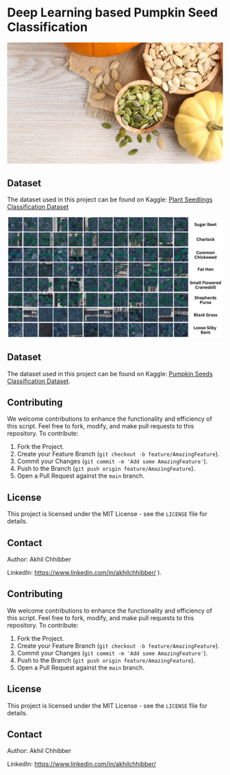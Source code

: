 # Deep Learning based Pumpkin Seed Classification
<p align="center">
  <img src="https://github.com/akhilchibber/Pumpkin-Seed-Classification/blob/main/Pumpkin-Seeds.png?raw=true" alt="earthml Logo">
</p>

## Dataset
The dataset used in this project can be found on Kaggle: [Plant Seedlings Classification Dataset](https://www.kaggle.com/datasets/muratkokludataset/pumpkin-seeds-dataset)
<p align="center">
  <img src="https://github.com/akhilchibber/Plant-Seedlings-Classification/blob/main/Plant-Seedlings-Classification.jpg?raw=true" alt="earthml Logo">
</p>

## Dataset
The dataset used in this project can be found on Kaggle: [Pumpkin Seeds Classification Dataset](https://www.kaggle.com/datasets/vbookshelf/v2-plant-seedlings-dataset). 

## Contributing
We welcome contributions to enhance the functionality and efficiency of this script. Feel free to fork, modify, and make pull requests to this repository. To contribute:

1. Fork the Project.
2. Create your Feature Branch (`git checkout -b feature/AmazingFeature`).
3. Commit your Changes (`git commit -m 'Add some AmazingFeature'`).
4. Push to the Branch (`git push origin feature/AmazingFeature`).
5. Open a Pull Request against the `main` branch.

## License

This project is licensed under the MIT License - see the `LICENSE` file for details.

## Contact

Author: Akhil Chhibber

LinkedIn: https://www.linkedin.com/in/akhilchhibber/
). 

## Contributing
We welcome contributions to enhance the functionality and efficiency of this script. Feel free to fork, modify, and make pull requests to this repository. To contribute:

1. Fork the Project.
2. Create your Feature Branch (`git checkout -b feature/AmazingFeature`).
3. Commit your Changes (`git commit -m 'Add some AmazingFeature'`).
4. Push to the Branch (`git push origin feature/AmazingFeature`).
5. Open a Pull Request against the `main` branch.

## License

This project is licensed under the MIT License - see the `LICENSE` file for details.

## Contact

Author: Akhil Chhibber

LinkedIn: https://www.linkedin.com/in/akhilchhibber/
